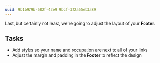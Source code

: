 ```yaml
---
uuid: 9b1b979b-582f-43e9-9bcf-322a55eb3a89
---
```


Last, but certainly not least, we're going to adjust the layout of your **Footer**.

## Tasks

- Add styles so your name and occupation are next to all of your links
- Adjust the margin and padding in the **Footer** to reflect the design
